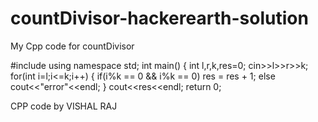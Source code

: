 # countDivisor-hackerearth-solution
My Cpp code for countDivisor

#include<iostream>
using namespace std;
int main()
{
	int l,r,k,res=0;
	cin>>l>>r>>k;
    for(int i=l;i<=k;i++)
    {
	if(i%k == 0 && i%k == 0)
	 res = res + 1;
	 else 
	 cout<<"error"<<endl;
    }
	 cout<<res<<endl;
	 return 0;
                   
                   
 CPP code by VISHAL RAJ

